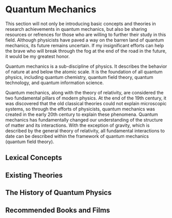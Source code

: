 # Quantum Mechanics

This section will not only be introducing basic concepts and theories in research achievements in quantum mechanics, but also be sharing resources or refrences for those who are willing to further their study in this field. Although physicists have paved a way on the barren land of quantum mechanics, its future remains uncertain. If my insignificant efforts can help the brave who will break through the fog at the end of the road in the future, it would be my greatest honor.

Quantum mechanics is a sub-discipline of physics. It describes the behavior of nature at and below the atomic scale. It is the foundation of all quantum physics, including quantum chemistry, quantum field theory, quantum technology, and quantum information science.

Quantum mechanics, along with the theory of relativity, are considered the two fundamental pillars of modern physics. At the end of the 19th century, it was discovered that the old classical theories could not explain microscopic systems, so through the efforts of physicists, quantum mechanics was created in the early 20th century to explain these phenomena. Quantum mechanics has fundamentally changed our understanding of the structure of matter and its interactions. With the exception of gravity, which is described by the general theory of relativity, all fundamental interactions to date can be described within the framework of quantum mechanics (quantum field theory).


## **Lexical Concepts**


## **Existing Theories**

## **The History of Quantum Physics**

## **Recommended Books and Films**

